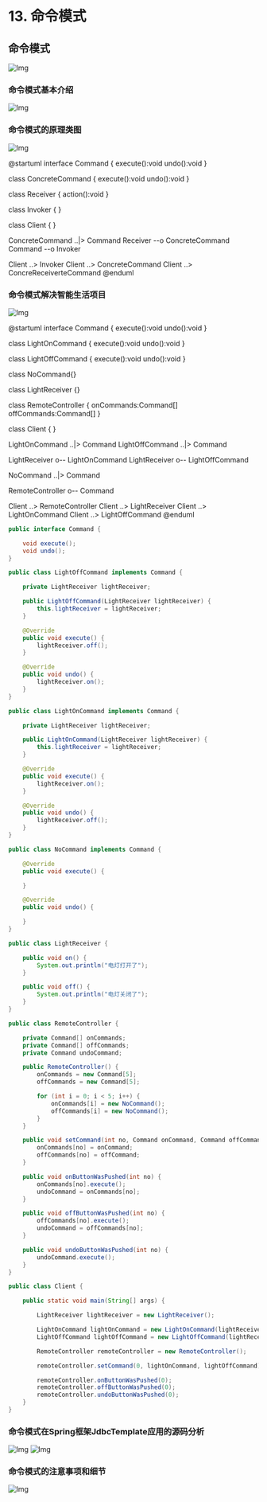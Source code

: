 # 13. 命令模式

## 命令模式

![Img](https://xingqiu-tuchuang-1256524210.cos.ap-shanghai.myqcloud.com/8919/yank-note-picgo-img-20220730174352.png)

### 命令模式基本介绍

![Img](https://xingqiu-tuchuang-1256524210.cos.ap-shanghai.myqcloud.com/8919/yank-note-picgo-img-20220730174613.png)

### 命令模式的原理类图

![Img](https://xingqiu-tuchuang-1256524210.cos.ap-shanghai.myqcloud.com/8919/yank-note-picgo-img-20220730180804.png)

@startuml
interface Command {
    execute():void
    undo():void
}

class ConcreteCommand {
    execute():void
    undo():void
}

class Receiver {
    action():void
}

class Invoker {
}

class Client {
}

ConcreteCommand ..|> Command
Receiver --o ConcreteCommand
Command --o Invoker

Client ..> Invoker
Client ..> ConcreteCommand
Client ..> ConcreReceiverteCommand
@enduml

### 命令模式解决智能生活项目

![Img](https://xingqiu-tuchuang-1256524210.cos.ap-shanghai.myqcloud.com/8919/yank-note-picgo-img-20220730180921.png)

@startuml
interface Command {
    execute():void
    undo():void
}

class LightOnCommand {
    execute():void
    undo():void
}

class LightOffCommand {
    execute():void
    undo():void
}

class NoCommand{}

class LightReceiver {}

class RemoteController {
    onCommands:Command[]
    offCommands:Command[]
}

class Client {
}

LightOnCommand ..|> Command
LightOffCommand ..|> Command

LightReceiver o-- LightOnCommand
LightReceiver o-- LightOffCommand

NoCommand ..|> Command

RemoteController o-- Command

Client ..> RemoteController
Client ..> LightReceiver
Client ..> LightOnCommand
Client ..> LightOffCommand
@enduml

```java
public interface Command {

    void execute();
    void undo();
}

public class LightOffCommand implements Command {

    private LightReceiver lightReceiver;

    public LightOffCommand(LightReceiver lightReceiver) {
        this.lightReceiver = lightReceiver;
    }

    @Override
    public void execute() {
        lightReceiver.off();
    }

    @Override
    public void undo() {
        lightReceiver.on();
    }
}

public class LightOnCommand implements Command {

    private LightReceiver lightReceiver;

    public LightOnCommand(LightReceiver lightReceiver) {
        this.lightReceiver = lightReceiver;
    }

    @Override
    public void execute() {
        lightReceiver.on();
    }

    @Override
    public void undo() {
        lightReceiver.off();
    }
}

public class NoCommand implements Command {

    @Override
    public void execute() {

    }

    @Override
    public void undo() {

    }
}

public class LightReceiver {

    public void on() {
        System.out.println("电灯打开了");
    }

    public void off() {
        System.out.println("电灯关闭了");
    }
}

public class RemoteController {

    private Command[] onCommands;
    private Command[] offCommands;
    private Command undoCommand;

    public RemoteController() {
        onCommands = new Command[5];
        offCommands = new Command[5];

        for (int i = 0; i < 5; i++) {
            onCommands[i] = new NoCommand();
            offCommands[i] = new NoCommand();
        }
    }

    public void setCommand(int no, Command onCommand, Command offCommand) {
        onCommands[no] = onCommand;
        offCommands[no] = offCommand;
    }

    public void onButtonWasPushed(int no) {
        onCommands[no].execute();
        undoCommand = onCommands[no];
    }

    public void offButtonWasPushed(int no) {
        offCommands[no].execute();
        undoCommand = offCommands[no];
    }

    public void undoButtonWasPushed(int no) {
        undoCommand.execute();
    }
}

public class Client {

    public static void main(String[] args) {

        LightReceiver lightReceiver = new LightReceiver();

        LightOnCommand lightOnCommand = new LightOnCommand(lightReceiver);
        LightOffCommand lightOffCommand = new LightOffCommand(lightReceiver);

        RemoteController remoteController = new RemoteController();

        remoteController.setCommand(0, lightOnCommand, lightOffCommand);

        remoteController.onButtonWasPushed(0);
        remoteController.offButtonWasPushed(0);
        remoteController.undoButtonWasPushed(0);
    }
}
```

### 命令模式在Spring框架JdbcTemplate应用的源码分析

![Img](https://xingqiu-tuchuang-1256524210.cos.ap-shanghai.myqcloud.com/8919/yank-note-picgo-img-20220730190046.png)
![Img](https://xingqiu-tuchuang-1256524210.cos.ap-shanghai.myqcloud.com/8919/yank-note-picgo-img-20220730190058.png)

### 命令模式的注意事项和细节

![Img](https://xingqiu-tuchuang-1256524210.cos.ap-shanghai.myqcloud.com/8919/yank-note-picgo-img-20220730190142.png)
